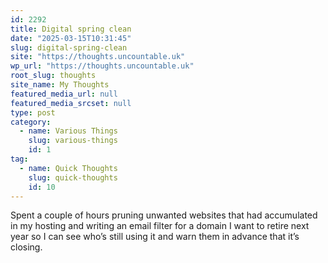 ```yaml
---
id: 2292
title: Digital spring clean
date: "2025-03-15T10:31:45"
slug: digital-spring-clean
site: "https://thoughts.uncountable.uk"
wp_url: "https://thoughts.uncountable.uk"
root_slug: thoughts
site_name: My Thoughts
featured_media_url: null
featured_media_srcset: null
type: post
category:
  - name: Various Things
    slug: various-things
    id: 1
tag:
  - name: Quick Thoughts
    slug: quick-thoughts
    id: 10
---
```



<p>Spent a couple of hours pruning unwanted websites that had accumulated in my hosting and writing an email filter for a domain I want to retire next year so I can see who&#8217;s still using it and warn them in advance that it&#8217;s closing.</p>
